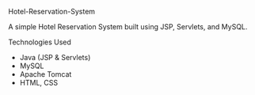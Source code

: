 Hotel-Reservation-System <br>

A simple Hotel Reservation System built using JSP, Servlets, and MySQL. <br>

Technologies Used <br>
- Java (JSP & Servlets) <br>
- MySQL <br>
- Apache Tomcat <br>
- HTML, CSS <br>
